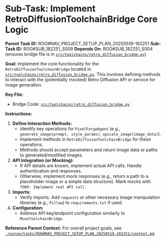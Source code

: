 # Sub-Task: Implement RetroDiffusionToolchainBridge Core Logic

**Parent Task ID:** ROO#NAV_PROJECT_SETUP_PLAN_20250519-182251
**Sub-Task ID:** ROO#SUB_182251_S009
**Depends On:** ROO#SUB_182251_S004 (ensures bridge file is in [`src/toolchains/retro_diffusion_bridge.py`](src/toolchains/retro_diffusion_bridge.py))

**Goal:**
Implement the core functionality for the `RetroDiffusionToolchainBridge` located in [`src/toolchains/retro_diffusion_bridge.py`](src/toolchains/retro_diffusion_bridge.py). This involves defining methods to interact with the (potentially mocked) Retro Diffusion API or service for image generation.

**Key File:**
*   Bridge Code: [`src/toolchains/retro_diffusion_bridge.py`](src/toolchains/retro_diffusion_bridge.py)

**Instructions:**
1.  **Define Interaction Methods:**
    *   Identify key operations for `PixelForgeAgent` (e.g., `generate_image(prompt, style_params)`, `upscale_image(image_data)`).
    *   Implement methods in `RetroDiffusionToolchainBridge` for these operations.
    *   Methods should accept parameters and return image data or paths to generated/modified images.
2.  **API Integration (or Mocking):**
    *   If API details are known, implement actual API calls. Handle authentication and responses.
    *   Otherwise, implement mock responses (e.g., return a path to a placeholder image or a simple data structure). Mark mocks with `TODO: Implement real API call`.
3.  **Imports:**
    *   Verify imports. Add `requests` or other necessary image manipulation libraries (e.g., `Pillow`) to `requirements.txt` if used.
4.  **Configuration:**
    *   Address API key/endpoint configuration similarly to `MuseToolchainBridge`.

**Reference Parent Context:**
For overall project goals, see [`.rooroo/tasks/ROO#NAV_PROJECT_SETUP_PLAN_20250519-182251/context.md`](.rooroo/tasks/ROO#NAV_PROJECT_SETUP_PLAN_20250519-182251/context.md).